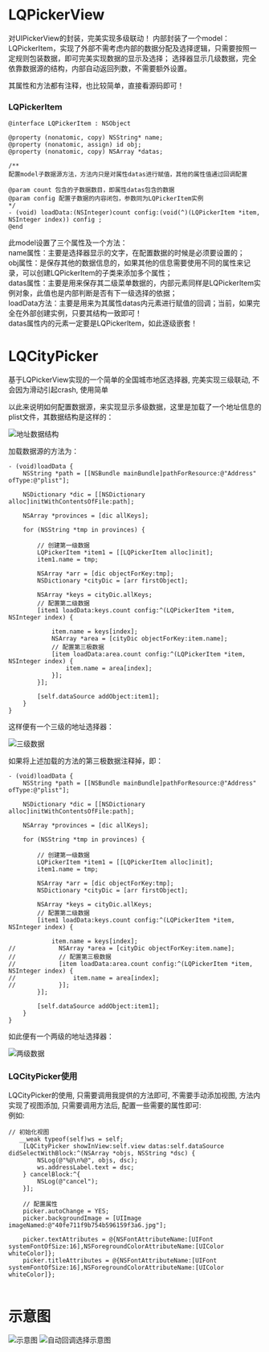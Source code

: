 
# LQPickerView

对UIPickerView的封装，完美实现多级联动！
内部封装了一个model：LQPickerItem，实现了外部不需考虑内部的数据分配及选择逻辑，只需要按照一定规则包装数据，即可完美实现数据的显示及选择；
选择器显示几级数据，完全依靠数据源的结构，内部自动返回列数，不需要额外设置。
 
 其属性和方法都有注释，也比较简单，直接看源码即可！
 
 ### LQPickerItem
 
 ```
 @interface LQPickerItem : NSObject

@property (nonatomic, copy) NSString* name;
@property (nonatomic, assign) id obj;
@property (nonatomic, copy) NSArray *datas;

/**
 配置model子数据源方法，方法内只是对属性datas进行赋值，其他的属性值通过回调配置

 @param count 包含的子数据数目，即属性datas包含的数据
 @param config 配置子数据的内容闭包，参数同为LQPickerItem实例
 */
- (void) loadData:(NSInteger)count config:(void(^)(LQPickerItem *item, NSInteger index)) config ;
@end
```

此model设置了三个属性及一个方法：<br>
name属性：主要是选择器显示的文字，在配置数据的时候是必须要设置的；<br>
obj属性：是保存其他的数据信息的，如果其他的信息需要使用不同的属性来记录，可以创建LQPickerItem的子类来添加多个属性；<br>
datas属性：主要是用来保存其二级菜单数据的，内部元素同样是LQPickerItem实例对象，此值也是内部判断是否有下一级选择的依据；<br>
loadData方法：主要是用来为其属性datas内元素进行赋值的回调；当前，如果完全在外部创建实例，只要其结构一致即可！<br>
datas属性内的元素一定要是LQPickerItem，如此逐级嵌套！<br>

# LQCityPicker
基于LQPickerView实现的一个简单的全国城市地区选择器, 完美实现三级联动, 不会因为滑动引起crash, 使用简单

以此来说明如何配置数据源，来实现显示多级数据，这里是加载了一个地址信息的plist文件，其数据结构是这样的：

![地址数据结构](https://github.com/LQi2009/LQPickerView/blob/master/地址数据结构.png)

加载数据源的方法为：
```
- (void)loadData {
    NSString *path = [[NSBundle mainBundle]pathForResource:@"Address" ofType:@"plist"];
    
    NSDictionary *dic = [[NSDictionary alloc]initWithContentsOfFile:path];
    
    NSArray *provinces = [dic allKeys];
    
    for (NSString *tmp in provinces) {
        
        // 创建第一级数据
        LQPickerItem *item1 = [[LQPickerItem alloc]init];
        item1.name = tmp;
        
        NSArray *arr = [dic objectForKey:tmp];
        NSDictionary *cityDic = [arr firstObject];
        
        NSArray *keys = cityDic.allKeys;
        // 配置第二级数据
        [item1 loadData:keys.count config:^(LQPickerItem *item, NSInteger index) {
            
            item.name = keys[index];
            NSArray *area = [cityDic objectForKey:item.name];
            // 配置第三极数据
            [item loadData:area.count config:^(LQPickerItem *item, NSInteger index) {
                item.name = area[index];
            }];
        }];
        
        [self.dataSource addObject:item1];
    }
}

```
这样便有一个三级的地址选择器：

![三级数据](https://github.com/LQi2009/LQPickerView/blob/master/三级数据.png)

如果将上述加载的方法的第三极数据注释掉，即：
```
- (void)loadData {
    NSString *path = [[NSBundle mainBundle]pathForResource:@"Address" ofType:@"plist"];
    
    NSDictionary *dic = [[NSDictionary alloc]initWithContentsOfFile:path];
    
    NSArray *provinces = [dic allKeys];
    
    for (NSString *tmp in provinces) {
        
        // 创建第一级数据
        LQPickerItem *item1 = [[LQPickerItem alloc]init];
        item1.name = tmp;
        
        NSArray *arr = [dic objectForKey:tmp];
        NSDictionary *cityDic = [arr firstObject];
        
        NSArray *keys = cityDic.allKeys;
        // 配置第二级数据
        [item1 loadData:keys.count config:^(LQPickerItem *item, NSInteger index) {
            
            item.name = keys[index];
//            NSArray *area = [cityDic objectForKey:item.name];
//            // 配置第三极数据
//            [item loadData:area.count config:^(LQPickerItem *item, NSInteger index) {
//                item.name = area[index];
//            }];
        }];
        
        [self.dataSource addObject:item1];
    }
}
```

如此便有一个两级的地址选择器：

![两级数据](https://github.com/LQi2009/LQPickerView/blob/master/两级数据.png)


### LQCityPicker使用

LQCityPicker的使用, 只需要调用我提供的方法即可, 不需要手动添加视图, 方法内实现了视图添加, 只需要调用方法后, 配置一些需要的属性即可:
<br>例如:

```
// 初始化视图
   __weak typeof(self)ws = self;
    [LQCityPicker showInView:self.view datas:self.dataSource didSelectWithBlock:^(NSArray *objs, NSString *dsc) {
        NSLog(@"%@\n%@", objs, dsc);
        ws.addressLabel.text = dsc;
    } cancelBlock:^{
        NSLog(@"cancel");
    }];
    
    // 配置属性
    picker.autoChange = YES;
    picker.backgroundImage = [UIImage imageNamed:@"40fe711f9b754b596159f3a6.jpg"];

    picker.textAttributes = @{NSFontAttributeName:[UIFont systemFontOfSize:16],NSForegroundColorAttributeName:[UIColor whiteColor]};
    picker.titleAttributes = @{NSFontAttributeName:[UIFont systemFontOfSize:16],NSForegroundColorAttributeName:[UIColor whiteColor]};
    
```

# 示意图

![示意图](https://github.com/LQQZYY/LZCityPicker/blob/master/pic.gif)
![自动回调选择示意图](https://github.com/LQQZYY/LZCityPicker/blob/master/pic1.gif)
    

